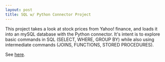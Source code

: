 ```yaml
---
layout: post
title: SQL w/ Python Connector Project
---
```


This project takes a look at stock prices from Yahoo! finance, and loads it into
an mySQL database with the Python connector. It's intent is to explore basic commands
in SQL (SELECT, WHERE, GROUP BY) while also using intermediate commands (JOINS,
FUNCTIONS, STORED PROCEDURES).

See [here](https://github.com/alexqaddourah/SQL-Fall-2019-Project).

